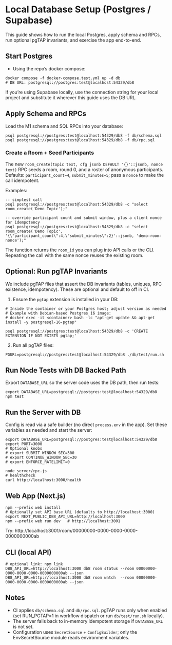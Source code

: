 # Local Database Setup (Postgres / Supabase)

This guide shows how to run the local Postgres, apply schema and RPCs, run optional pgTAP invariants, and exercise the app end-to-end.

## Start Postgres

- Using the repo’s docker compose:

```
docker compose -f docker-compose.test.yml up -d db
# DB URL: postgresql://postgres:test@localhost:54329/db8
```

If you’re using Supabase locally, use the connection string for your local project and substitute it wherever this guide uses the DB URL.

## Apply Schema and RPCs

Load the M1 schema and SQL RPCs into your database:

```
psql postgresql://postgres:test@localhost:54329/db8 -f db/schema.sql
psql postgresql://postgres:test@localhost:54329/db8 -f db/rpc.sql
```

### Create a Room + Seed Participants

The new `room_create(topic text, cfg jsonb DEFAULT '{}'::jsonb, nonce text)` RPC seeds a room, round 0, and a roster of anonymous participants. Defaults: `participant_count=4`, `submit_minutes=5`; pass a `nonce` to make the call idempotent.

Examples:

```
-- simplest call
psql postgresql://postgres:test@localhost:54329/db8 -c "select room_create('Demo Topic');"

-- override participant count and submit window, plus a client nonce for idempotency
psql postgresql://postgres:test@localhost:54329/db8 -c "select room_create('Demo Topic', '{\"participant_count\":4,\"submit_minutes\":2}'::jsonb, 'demo-room-nonce');"
```

The function returns the `room_id` you can plug into API calls or the CLI. Repeating the call with the same nonce reuses the existing room.

## Optional: Run pgTAP Invariants

We include pgTAP files that assert the DB invariants (tables, uniques, RPC existence, idempotency). These are optional and default to off in CI.

1. Ensure the `pgtap` extension is installed in your DB:

```
# Inside the container or your Postgres host; adjust version as needed
# Example with Debian-based Postgres 16 image:
# docker exec -it <container> bash -lc "apt-get update && apt-get install -y postgresql-16-pgtap"

psql postgresql://postgres:test@localhost:54329/db8 -c 'CREATE EXTENSION IF NOT EXISTS pgtap;'
```

2. Run all pgTAP files:

```
PGURL=postgresql://postgres:test@localhost:54329/db8 ./db/test/run.sh
```

## Run Node Tests with DB Backed Path

Export `DATABASE_URL` so the server code uses the DB path, then run tests:

```
export DATABASE_URL=postgresql://postgres:test@localhost:54329/db8
npm test
```

## Run the Server with DB

Config is read via a safe builder (no direct `process.env` in the app). Set these variables as needed and start the server:

```
export DATABASE_URL=postgresql://postgres:test@localhost:54329/db8
export PORT=3000
# Optional knobs
# export SUBMIT_WINDOW_SEC=300
# export CONTINUE_WINDOW_SEC=30
# export ENFORCE_RATELIMIT=0

node server/rpc.js
# healthcheck
curl http://localhost:3000/health
```

## Web App (Next.js)

```
npm --prefix web install
# Optionally set API base URL (defaults to http://localhost:3000)
export NEXT_PUBLIC_DB8_API_URL=http://localhost:3000
npm --prefix web run dev   # http://localhost:3001
```

Try: http://localhost:3001/room/00000000-0000-0000-0000-0000000000ab

## CLI (local API)

```
# optional link: npm link
DB8_API_URL=http://localhost:3000 db8 room status --room 00000000-0000-0000-0000-0000000000ab --json
DB8_API_URL=http://localhost:3000 db8 room watch  --room 00000000-0000-0000-0000-0000000000ab --json
```

## Notes

- CI applies `db/schema.sql` and `db/rpc.sql`. pgTAP runs only when enabled (set RUN_PGTAP=1 in workflow dispatch or run `db/test/run.sh` locally).
- The server falls back to in-memory idempotent storage if `DATABASE_URL` is not set.
- Configuration uses `SecretSource` + `ConfigBuilder`; only the EnvSecretSource module reads environment variables.
